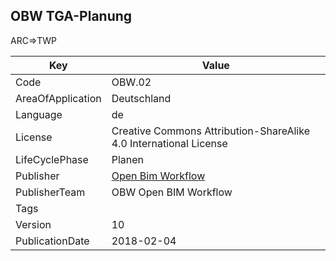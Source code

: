 ## OBW TGA-Planung
ARC=>TWP

Key | Value |
--|--|
Code | OBW.02 |  
AreaOfApplication | Deutschland |  
Language | de |  
License | Creative Commons Attribution-ShareAlike 4.0 International License |  
LifeCyclePhase | Planen |  
Publisher | [Open Bim Workflow](http://www.open-bim-workflow.de) |  
PublisherTeam | OBW Open BIM Workflow |  
Tags |  |  
Version | 10 |  
PublicationDate | 2018-02-04 |  
